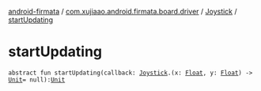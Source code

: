 [android-firmata](../../index.md) / [com.xujiaao.android.firmata.board.driver](../index.md) / [Joystick](index.md) / [startUpdating](./start-updating.md)

# startUpdating

`abstract fun startUpdating(callback: `[`Joystick`](index.md)`.(x: `[`Float`](https://kotlinlang.org/api/latest/jvm/stdlib/kotlin/-float/index.html)`, y: `[`Float`](https://kotlinlang.org/api/latest/jvm/stdlib/kotlin/-float/index.html)`) -> `[`Unit`](https://kotlinlang.org/api/latest/jvm/stdlib/kotlin/-unit/index.html)` = null): `[`Unit`](https://kotlinlang.org/api/latest/jvm/stdlib/kotlin/-unit/index.html)